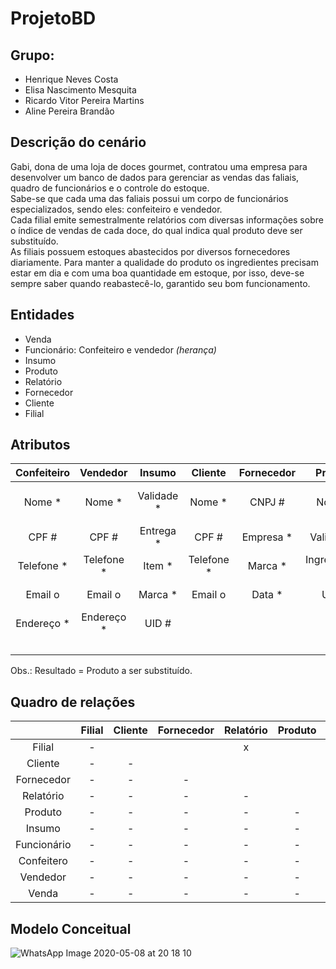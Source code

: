 # ProjetoBD
## **Grupo:** 
* Henrique Neves Costa 
* Elisa Nascimento Mesquita
* Ricardo Vitor Pereira Martins
* Aline Pereira Brandão

## **Descrição do cenário**
<p>Gabi, dona de uma loja de doces gourmet, contratou uma empresa para desenvolver um banco de dados para gerenciar as vendas das faliais, quadro de funcionários e o controle do estoque. <br>
 Sabe-se que cada uma das faliais possui um corpo de funcionários especializados, sendo eles: confeiteiro e vendedor. <br>
 Cada filial emite semestralmente relatórios com diversas informações sobre o índice de vendas de cada doce, do qual indica qual produto deve ser substituído. <br>
 As filiais possuem estoques abastecidos por diversos fornecedores diariamente. Para manter a qualidade do produto os ingredientes precisam estar em dia e com uma boa quantidade em estoque, por isso, deve-se sempre saber quando reabastecê-lo, garantido seu bom funcionamento.

## **Entidades**
* Venda
* Funcionário: Confeiteiro e vendedor *(herança)*
* Insumo
* Produto
* Relatório
* Fornecedor
* Cliente
* Filial

## **Atributos**

| Confeiteiro | Vendedor    | Insumo     | Cliente    | Fornecedor  | Produto        | Relatório       | Filial      | Venda          |
| :---------: | :---------: | :--------: | :--------: | :---------: | :------------: | :-------------: | :---------: | :------------: |
| Nome *      | Nome *      | Validade * | Nome *     | CNPJ #      | Nome *         | UID #           | CNPJ *      | Nota Fiscal #  |
| CPF #       | CPF #       | Entrega *  | CPF #      | Empresa *   | Validade *     | Semestre *      | CEP *       | Data *         |
| Telefone *  | Telefone *  | Item *     | Telefone * | Marca *     | Ingredientes o | Indice venda *  | Gerente *   | Valor total *  |
| Email o     | Email o     | Marca *    | Email o    | Data *      | UID #          | Resultado    *  | Email o     |                |
| Endereço *  | Endereço *  | UID #      |            |             |                |                 | Telefone *  |
|             |             |            |            |             |                |                 | UID #       |

Obs.: Resultado = Produto a ser substituído.

## **Quadro de relações**

|              | Filial | Cliente | Fornecedor | Relatório | Produto | Insumo  | Funcionário | Confeitero | Vendedor | Venda |
| :----------: | :----: | :-----: | :--------: | :-------: | :-----: | :-----: | :---------: | :--------: | :------: | :---: |
| Filial       | -      |         |            |    x      |         |   x     |    x        |     x      |    x     |       |
| Cliente      | -      | -       |            |           |         |         |             |            |          |  x    |
| Fornecedor   | -      | -       | -          |           |         |    x    |             |            |          |       |
| Relatório    | -      | -       | -          | -         |         |         |             |            |          |       |
| Produto      | -      | -       | -          | -         | -       |    x    |             |            |          |  x    |
| Insumo       | -      | -       | -          | -         | -       | -       |             |            |          |       |
| Funcionário  | -      | -       | -          | -         | -       | -       | -           |        x   |   x      |       |
| Confeitero   | -      | -       | -          | -         | -       | -       | -           | -          |          |       |
| Vendedor     | -      | -       | -          | -         | -       | -       | -           | -          | -        |       |
| Venda        | -      | -       | -          | -         | -       | -       | -           | -          | -        | -     |

## **Modelo Conceitual**

![WhatsApp Image 2020-05-08 at 20 18 10](https://user-images.githubusercontent.com/62437015/81456632-717f8e80-9169-11ea-938c-3b6a4fa9e3c1.jpeg)
